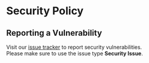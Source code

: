 # Security Policy

## Reporting a Vulnerability

Visit our [issue tracker](https://github.com/klask-io/klask-io/issues/new) to report security vulnerabilities.   
Please make sure to use the issue type **Security Issue**.
